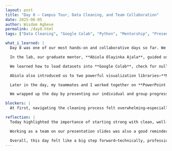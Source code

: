 ```yaml
---
layout: post
title: "Day 8 – Campus Tour, Data Cleaning, and Team Collaboration"
date: 2025-06-05
author: Wisdom Agbeve
permalink: /day8.html
tags: ["Data Cleaning", "Google Colab", "Python", "Mentorship", "Presentation", "Iris Dataset", "AI Research", "Matplotlib", "Seaborn", "Teamwork"]

what_i_learned: |
  Day 8 was one of our most hands-on and collaborative days so far. We started with a tour of Morgan State University, which gave us a better sense of the academic environment and made us feel more connected to the research space we're contributing to this summer.

  In the lab, our graduate mentor, **Abiola Olayinka Ajala**, guided us through our first major technical milestone: **data cleaning** using the classic Iris Dataset. She emphasized how essential it is to truly understand a dataset before writing a single line of code. Whether you're working with dummy data or real-world datasets from platforms like Kaggle, taking the time to study variable descriptions, data types, and sample distributions is a critical first step. She walked us through using commands like `df.head()`, `df.info()`, and `df.describe()` to explore the structure of the data and identify missing values or anomalies.

  We learned how to load datasets into **Google Colab**, check for null values using `df.isnull().sum()`, and apply cleaning methods such as `dropna()` to remove incomplete entries. This session helped solidify our understanding of the preprocessing pipeline that will be essential when we work with more complex datasets from FAA and NOAA.

  Abiola also introduced us to two powerful visualization libraries—**Matplotlib** and **Seaborn**—and explained how they help uncover patterns and trends that might not be obvious in raw numbers. While we didn’t build plots just yet, we imported both libraries and discussed functions like `plt.hist()` and `sns.heatmap()` that we’ll explore in more depth tomorrow.

  Later in the day, my teammates and I worked together on **PowerPoint slides** for our **Week 1 & 2 video update**. It was a productive collaboration where we outlined what we’ve learned, the research problem we’re addressing, and what lies ahead. We plan to meet again tomorrow to record the video and finalize our script.

  We wrapped up the day by presenting our individual and group progress to **Dr. Kofi Nyarko**, our faculty mentor. It was a great opportunity to articulate our understanding and get feedback on our next steps.

blockers: |
  At first, navigating the cleaning process felt overwhelming—especially figuring out when and how to deal with missing values or how to interpret certain features. I also ran into a few issues with syntax in Google Colab, but with Abiola’s support and teamwork, I’m building more confidence.

reflection: |
  Today highlighted the importance of starting strong with clean, well-understood data. Abiola’s advice about getting familiar with your dataset—before even thinking about modeling—resonated with all of us. Data is the foundation of everything we’re building, and skipping those early steps can derail an entire project.

  Working as a team on our presentation slides was also a good reminder of how collaborative research really is. It’s not just about what I know—it’s about how well we can communicate our progress as a group. I’m excited to continue working on the video tomorrow and to apply visualization techniques as we dive deeper into our datasets.

  Overall, this day felt like a big step forward—technically, professionally, and as a team.
---
```

